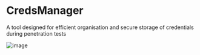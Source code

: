 # CredsManager

A tool designed for efficient organisation and secure storage of credentials during penetration tests

![image](https://github.com/Leo4j/CredsManager/assets/61951374/0d0cdcc0-d49f-46bb-b195-9f030813b474)

